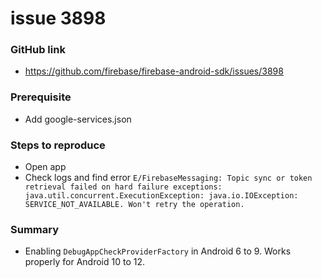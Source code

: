 # issue 3898
### GitHub link
- https://github.com/firebase/firebase-android-sdk/issues/3898
### Prerequisite
- Add google-services.json
### Steps to reproduce
- Open app
- Check logs and find error `E/FirebaseMessaging: Topic sync or token retrieval failed on hard failure exceptions: java.util.concurrent.ExecutionException: java.io.IOException: SERVICE_NOT_AVAILABLE. Won't retry the operation.`
### Summary
- Enabling `DebugAppCheckProviderFactory` in Android 6 to 9. Works properly for Android 10 to 12.

